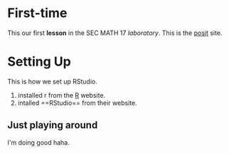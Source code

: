 # First-time
This our first **lesson** in the SEC MATH 17 *laboratory*.
This is the [posit](https://posit.co) site.

# Setting Up

This is how we set up RStudio.

1. installed r from the [R](www.r-project.org) website.
2. intalled ==RStudio== from their website.

## Just playing around

I'm doing good haha.
